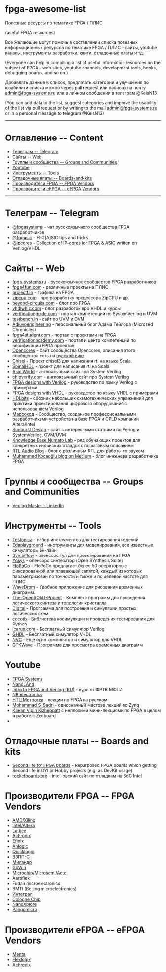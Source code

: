 # fpga-awesome-list
Полезные ресурсы по тематике FPGA / ПЛИС

(useful FPGA resources)

Все желающие могут помочь в составлении списка полезных информационных ресурсов по тематике FPGA / ПЛИС - сайты, youtube каналы, инструменты разработки, книги, отладочные платы и тд.

(Everyone can help in compiling a list of useful information resources on the subject of FPGA - web sites, youtube channels, development tools, books, debugging boards, and so on.)

Добавлять данные в список, предлагать категории и улучшения по юзабилити списка можно через pull request или написав на почту admin@fpga-systems.ru или в личном сообщении в телеграм @KeisN13

(You can add data to the list, suggest categories and improve the usability of the list via pull request or by writing to the mail admin@fpga-systems.ru or in a personal message to telegram @KeisN13)
***

# Оглавление -- Content
* [Телеграм -- Telegram](#Телеграм----Telegram)
* [Сайты -- Web](#Сайты----Web)
* [Группы и сообщества -- Groups and Communities](#Группы-и-сообщества----Groups-and-Communities)
* [Youtube](#Youtube)
* [Инструменты -- Tools](#Инструменты----Tools)
* [Отладочные платы -- Boards-and-kits](#Отладочные-платы----Boards-and-kits)
* [Производители FPGA -- FPGA Vendors](#Производители-FPGA----FPGA-Vendors)
* [Производители eFPGA -- eFPGA Vendors](#Производители-eFPGA----eFPGA-Vendors)

***
# Телеграм -- Telegram
* [@fpgasystems](https://t.me/fpgasystems) - чат русскоязычного сообщества FPGA разработчиков
* [@fpg**a**sic](https://t.me/fpgasic) - FPG[A]SIC tips and tricks
* [@ipcores](https://t.me/ipcores) - Collection of IP-cores for FPGA & ASIC written on Verilog/VHDL


# Сайты -- Web
* [fpga-systems.ru](https://www.fpga-systems.ru) - русскоязычное сообщество FPGA разработчиков
* [fpga4fun.com](https://www.fpga4fun.com/) - различные проекты на ПЛИС
* [projectf.io](https://projectf.io/) - графика на FPGA
* [zipcpu.com](https://zipcpu.com/) - про разработку процессора ZipCPU и др.
* [beyond-circuits.com](https://www.beyond-circuits.com) - блог про FPGA
* [vhdlwhiz.com](https://vhdlwhiz.com/) - блог разработок про VHDL и курсы
* [verificationguide.com](https://verificationguide.com/) - портал компетенций по SystemVerilog и UVM
* [testbench.in](http://testbench.in) - сайт по UVM и OVM
* [Adiuvoengineering](https://www.adiuvoengineering.com/) - персональный блог Адама Тейлора (Microzed Chronicles)
* [fpga4student.com](https://www.fpga4student.com/) - портал с проектами на FPGA
* [verificationacademy.com](https://verificationacademy.com/) - портал и центр компетенций по верификации FPGA проектов
* [Opencores](https://opencores.org/) - Сайт сообщества Opencores, описания этого сообщества есть на [русской вики](https://ru.wikipedia.org/wiki/OpenCores)
* [Chisel](https://github.com/chipsalliance/chisel3) - Проект chisel3 для написания rtl на языке Scala.
* [SpinalHDL](https://github.com/SpinalHDL/SpinalHDL) - проект для написания rtl на Scala
* [Asic World](https://www.asic-world.com/systemverilog/index.html) - англоязычный сайт про System Verilog
* [chipverify.com](https://www.chipverify.com/) - англоязычный сайт про System Verilog 
* [FPGA designs with Verilog](https://verilogguide.readthedocs.io/en/latest/index.html) - руководство по языку Verilog с примерами
* [FPGA designs with VHDL](https://vhdlguide.readthedocs.io/en/latest/index.html) - руководство по языку VHDL с примерами
* [HDLbits](https://hdlbits.01xz.net/wiki/Main_Page) - сборник небольших схемотехнических упражнений для практики проектирования цифрового оборудования с использованием Verilog
* [Марсоход](https://marsohod.org/) - Сообщество, созданное профессиональными разработчиками устройств на базе FPGA и CPLD компании Altera/Intel
* [Sunburst Design](http://www.sunburst-design.com/papers/) - сайт с интересными статьями по Veriog и SystemVerilog, OVM/UVM
* [Knowledge Base Numato Lab](https://numato.com/kb/) - ряд обучающих проектов для конкретных индийских отладок с пошаговым описанием
* [RTL Audio Blog](https://rtlaudiolab.com/) - блог с различным RTL для работы со звуком
* [Muhammed Kocaoğlu blog on Medium](https://medium.com/@kocamuha) - блог инженера разработчика FPGA

# Группы и сообщества -- Groups and Communities
* [Verilog Master - LinkedIn](https://www.linkedin.com/in/verilog-master-82071b222/)

# Инструменты -- Tools
* [Testonica](https://qi.testonica.com/) - набор инструментов для тестирования изделий
* [Edaplayground](https://edaplayground.com/) - инструменты для моделирования, все известные симуляторы он-лайн
* [Symbiflow](https://symbiflow.github.io/) - опенсорс тул для проектирования на FPGA
* [Yosys](https://github.com/YosysHQ/yosys) - опенсорс синтезатор (Open SYnthesis Suite)
* [FloPoCo](https://gitlab.inria.fr/fdupont/flopoco) - FloPoCo предлагает более 50 операторов с фиксированной или плавающей запятой, каждый из которых параметризован по точности и также и по целевой частоте для ПЛИС
* [WaveDrom](https://wavedrom.com/) - Удобное приложение для рисования временных диаграмм. 
* [The-OpenROAD-Project](https://github.com/The-OpenROAD-Project/OpenROAD-flow-scripts) - Комплекс программ для проведения логического синтеза и топологии кристалла
* [Digital](https://github.com/hneemann/Digital) - Программа для построения и симуляции простых логических схем
* [cocotb](https://github.com/cocotb/cocotb) - Библиотека косимуляции и проведения тестирования для Python
* [icarus.com](http://iverilog.icarus.com/) - Бесплатный симулятор Verilog
* [GHDL](https://github.com/ghdl/ghdl) - Бесплатный симулятор VHDL
* [NVC](https://github.com/nickg/nvc) - Еще один компилятор и симулятор для VHDL
* [GTKWave](https://github.com/gtkwave/gtkwave) - Программа для просмотра временных диаграмм



# Youtube
* [FPGA Systems](https://youtube.com/c/fpgasystems)
* [NandLAnd](https://www.youtube.com/channel/UCsdA-aNqtMA1_2T15aXePWw/videos)
* [Intro to FPGA and Verilog (RU)](https://www.youtube.com/watch?v=d-Swjqo8WZg&list=PLhtMaaf_npBz9zfsJMZC12Lk3zvHiJckr) - курс от ФРТК МФТИ
* [NR.electronics](https://www.youtube.com/channel/UCTJacQ2o8eCe09OI0G7PIYw)
* [НТЦ Метротек](https://www.youtube.com/channel/UCRMROACTUVdOVWkx_PL86uA/featured) - лекции по FPGA на русском
* [Mohammad S. Sadri](https://www.youtube.com/user/mamsadegh2) - однозначный мастхэв лекций по Zynq
* [Канал Vipin Kizheppatt](https://www.youtube.com/channel/UCXwcHOQ2ktHdERXNKCpmWnQ) с неплохими мини-лекциями по FPGA в целом и работе с Zedboard
* 


# Отладочные платы -- Boards and kits
* [Second life for FPGA boards](https://github.com/iDoka/awesome-fpga-boards) - Repurposed FPGA boards which getting Second life in DYI or Hobby projects (e.g. as DevKit usage)
* [rocketboards.org](https://rocketboards.org) - intel-овский сайт по отладкам на SoC Intel 


# Производители FPGA -- FPGA Vendors
* [AMD/Xilinx](https://www.xilinx.com/)
* [Intel/Altera](https://www.intel.com/content/www/us/en/products/programmable.html)
* [Lattice](https://www.latticesemi.com/)
* [Achronix](https://www.achronix.com/)
* [Efinix](https://efinixinc.com/)
* [Anlogic](http://www.anlogic.com/)
* [Quicklogic](https://www.quicklogic.com/)
* [ВЗПП-С](http://www.vzpp-s.ru/)
* [Миландр](https://www.milandr.ru/)
* [GoWin](https://www.gowinsemi.com/)
* [Microchip/Microsemi/Actel](https://www.microchip.com/en-us/products/fpgas-and-plds)
* Aeroflex
* Fudan microelectronics
* BMTI (Beijing microelectronics)
* [Интеграл](https://www.integral.by/ru/products/bmk-i-plis)
* [Cologne Chip](https://www.colognechip.com/)
* [NanoXplore](https://nanoxplore.com/)
* [Pangomicro](https://pangomicro.com/index.html)

# Производители eFPGA -- eFPGA Vendors
* [Menta](https://www.menta-efpga.com/)
* [Flexlogix](https://flex-logix.com/)
* [Achronix](https://www.achronix.com/)
